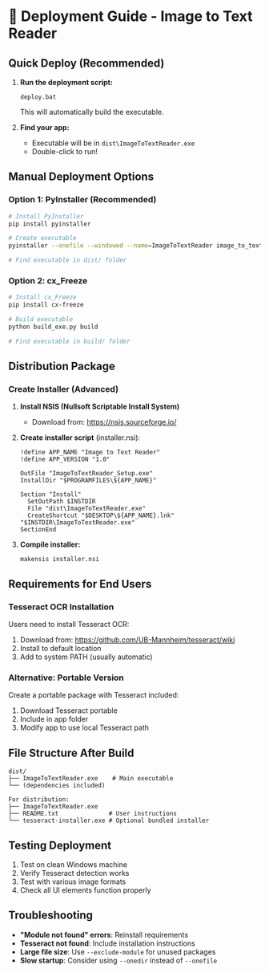 # 🚀 Deployment Guide - Image to Text Reader

## Quick Deploy (Recommended)

1. **Run the deployment script:**
   ```
   deploy.bat
   ```
   This will automatically build the executable.

2. **Find your app:**
   - Executable will be in `dist\ImageToTextReader.exe`
   - Double-click to run!

## Manual Deployment Options

### Option 1: PyInstaller (Recommended)
```bash
# Install PyInstaller
pip install pyinstaller

# Create executable
pyinstaller --onefile --windowed --name=ImageToTextReader image_to_text_reader.py

# Find executable in dist/ folder
```

### Option 2: cx_Freeze
```bash
# Install cx_Freeze
pip install cx-freeze

# Build executable
python build_exe.py build

# Find executable in build/ folder
```

## Distribution Package

### Create Installer (Advanced)
1. **Install NSIS (Nullsoft Scriptable Install System)**
   - Download from: https://nsis.sourceforge.io/

2. **Create installer script** (installer.nsi):
   ```nsis
   !define APP_NAME "Image to Text Reader"
   !define APP_VERSION "1.0"
   
   OutFile "ImageToTextReader_Setup.exe"
   InstallDir "$PROGRAMFILES\${APP_NAME}"
   
   Section "Install"
     SetOutPath $INSTDIR
     File "dist\ImageToTextReader.exe"
     CreateShortcut "$DESKTOP\${APP_NAME}.lnk" "$INSTDIR\ImageToTextReader.exe"
   SectionEnd
   ```

3. **Compile installer:**
   ```
   makensis installer.nsi
   ```

## Requirements for End Users

### Tesseract OCR Installation
Users need to install Tesseract OCR:
1. Download from: https://github.com/UB-Mannheim/tesseract/wiki
2. Install to default location
3. Add to system PATH (usually automatic)

### Alternative: Portable Version
Create a portable package with Tesseract included:
1. Download Tesseract portable
2. Include in app folder
3. Modify app to use local Tesseract path

## File Structure After Build
```
dist/
├── ImageToTextReader.exe    # Main executable
└── (dependencies included)

For distribution:
├── ImageToTextReader.exe
├── README.txt              # User instructions
└── tesseract-installer.exe # Optional bundled installer
```

## Testing Deployment
1. Test on clean Windows machine
2. Verify Tesseract detection works
3. Test with various image formats
4. Check all UI elements function properly

## Troubleshooting
- **"Module not found" errors**: Reinstall requirements
- **Tesseract not found**: Include installation instructions
- **Large file size**: Use `--exclude-module` for unused packages
- **Slow startup**: Consider using `--onedir` instead of `--onefile`